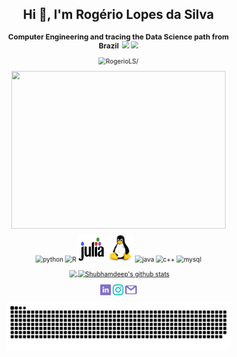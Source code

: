 <h1 align="center">Hi 👋, I'm Rogério Lopes da Silva</h1>
<h3 align="center">Computer Engineering and tracing the Data Science path from Brazil &nbsp;<img src="https://github.com/TheDudeThatCode/TheDudeThatCode/blob/master/Assets/Mario_Hello_Big.gif" width="30px">
<img src="https://github.com/TheDudeThatCode/TheDudeThatCode/blob/master/Assets/Developer.gif" width="30px"></h3>
<p align="center"> <img src=https://komarev.com/ghpvc/?username=RogerioLS alt=RogerioLS/> </p>

<p align="center"><img align="center" src="https://media.giphy.com/media/WiM5K1e9MtEic/giphy.gif" width="480" height="352.653"/></p>

<p align="center"><img 
src=https://github.com/abranhe/programming-languages-logos/blob/master/src/python/python.svg alt=python width="60" height="60"/> <img 
src=https://github.com/abranhe/programming-languages-logos/blob/master/src/r/r.svg alt=R width="60" height="60"/> <img
src=https://github.com/JuliaLang/julia-logo-graphics/blob/master/images/julia-logo-color.svg alt=julia width="60" height="60"/> <img                                   
src=https://github.com/devicons/devicon/blob/master/icons/linux/linux-original.svg alt=linux width="60" height="60"/> <img                                                       src=https://github.com/abranhe/programming-languages-logos/blob/master/src/java/java.svg alt=java width="60" height="60"/> <img 
src=https://github.com/isocpp/logos/blob/master/cpp_logo.svg alt=c++ width="60" height="60"/> <img
src=https://camo.githubusercontent.com/8462c30b67acfd5571bcfb8094f5be2d1b7ac9e0cdbffbf4d146cc04b94b5d1d/68747470733a2f2f7777772e6d7973716c2e636f6d2f636f6d6d6f6e2f6c6f676f732f6c6f676f2d6d7973716c2d313730783131352e706e67 alt=mysql width="60" height="60"/></p><p align="center"> <img
</p>

<a href="https://github.com/RogerioLS">
  <img align="center" src="https://github-readme-stats.vercel.app/api/top-langs/?username=RogerioLS&&langs_count=3&theme=tokyonight&hide_langs_below=1" />
</a>
<a href="https://github.com/RogerioLS">
 <img align="center" src="https://github-readme-stats.vercel.app/api?username=RogerioLS&show_icons=true&theme=tokyonight&line_height=27" alt="Shubhamdeep's github stats"/>
</a>
<br>

<p align="center">
  <a href="https://linkedin.com//in/rogerio-lopes-57627615b/">
    <img align="center" alt="Rogério Lopes | Linkedin" width="24px"
         src="https://github.com/JuniorTorresMTJ/JuniorTorresMTJ/blob/master/image/linkedin.svg" /></a>
  <a href="https://www.instagram.com/rogerinholopes/?hl=pt-br">
    <img align="center" alt="Rogério Lopes | Instagram" width="24px"
         src="https://github.com/JuniorTorresMTJ/JuniorTorresMTJ/blob/master/image/instagram.svg" /></a>
  <a href="rogerio_288@hotmail.com">
    <img align="center" alt="Rogério Lopes | OutLook" width="26px"
         src="https://github.com/JuniorTorresMTJ/JuniorTorresMTJ/blob/master/image/gmail.svg" /></a>


<div> 
  
  ![Snake animation](https://github.com/RogerioLS/RogerioLS/blob/output/github-contribution-grid-snake.svg)
 
</div>











<!--
**RogerioLS/RogerioLS** is a ✨ _special_ ✨ repository because its `README.md` (this file) appears on your GitHub profile.

Here are some ideas to get you started:

- 🔭 I’m currently working on ...
- 🌱 I’m currently learning ...
- 👯 I’m looking to collaborate on ...
- 🤔 I’m looking for help with ...
- 💬 Ask me about ...
- 📫 How to reach me: ...
- 😄 Pronouns: ...
- ⚡ Fun fact: ...
-->
